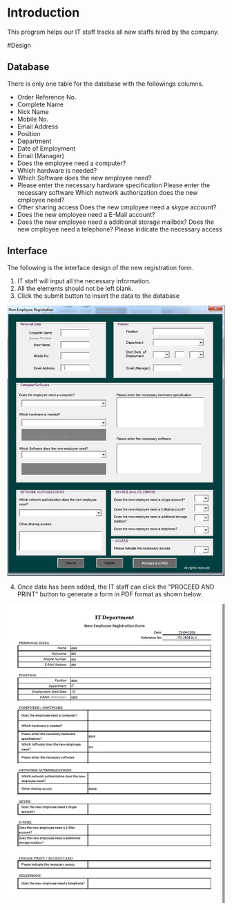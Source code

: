 # Introduction
This program helps our IT staff tracks all new staffs hired by the company.

#Design
## Database
There is only one table for the database with the followings columns.
* Order	Reference No.	
* Complete Name	
* Nick Name	
* Mobile No.	
* Email Address	
* Position	
* Department	
* Date of Employment
* Email (Manager)	
* Does the employee need a computer?	
* Which hardware is needed?	
* Which Software does the new employee need?	
* Please enter the necessary hardware specification	Please enter the necessary software	Which network authorization does the new cmployee need?	
* Other sharing access	Does the new cmployee need a skype account?	
* Does the new employee need a E-Mail account?	
* Does the new employee need a additional storage mailbox?	Does the new cmployee need a telephone?	Please indicate the necessary access

## Interface
The following is the interface design of the new registration form.
1. IT staff will input all the necessary information.
2. All the elements should not be left blank.
3. Click the submit button to insert the data to the database

![Interface](/interface/interface.JPG)

4. Once data has been added, the IT staff can click the "PROCEED AND PRINT" button to generate a form in PDF format as shown below.

![Form](/interface/form.JPG)



